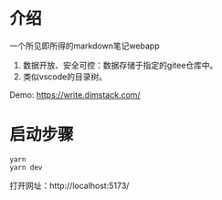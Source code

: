 # 介绍
一个所见即所得的markdown笔记webapp
1. 数据开放、安全可控：数据存储于指定的gitee仓库中。
2. 类似vscode的目录树。

Demo: https://write.dimstack.com/
# 启动步骤
```shell
yarn
yarn dev
```
打开网址：http://localhost:5173/